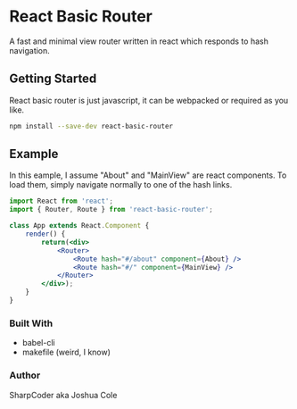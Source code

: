# React Basic Router
A fast and minimal view router written in react which responds to hash navigation.

## Getting Started

React basic router is just javascript, it can be webpacked or required as you like.

```bash
npm install --save-dev react-basic-router
```

## Example

In this eample, I assume "About" and "MainView" are react components. To load them, simply navigate normally to one of the hash links.

```jsx
import React from 'react';
import { Router, Route } from 'react-basic-router';

class App extends React.Component {
	render() {
		return(<div>
			<Router>
				<Route hash="#/about" component={About} />
				<Route hash="#/" component={MainView} />
			</Router>
		</div>);
	}
}
```


### Built With

* babel-cli
* makefile (weird, I know)


### Author

SharpCoder aka Joshua Cole

